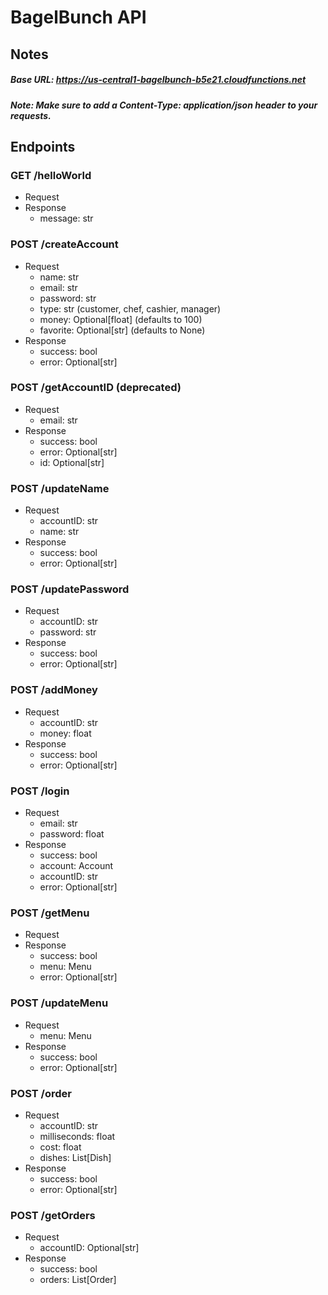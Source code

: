# BagelBunch API

## Notes
##### Base URL: https://us-central1-bagelbunch-b5e21.cloudfunctions.net
##### Note: Make sure to add a Content-Type: application/json header to your requests.

## Endpoints

### GET /helloWorld
* Request
* Response
    * message: str
    
### POST /createAccount
* Request
    * name: str
    * email: str
    * password: str
    * type: str (customer, chef, cashier, manager)
    * money: Optional[float] (defaults to 100)
    * favorite: Optional[str] (defaults to None)
* Response
    * success: bool
    * error: Optional[str]
    
### POST /getAccountID (deprecated)
* Request
    * email: str
* Response
    * success: bool
    * error: Optional[str]
    * id: Optional[str]

### POST /updateName
* Request
    * accountID: str
    * name: str
* Response
    * success: bool
    * error: Optional[str]

### POST /updatePassword
* Request
    * accountID: str
    * password: str
* Response
    * success: bool
    * error: Optional[str]

### POST /addMoney
* Request
    * accountID: str
    * money: float
* Response
    * success: bool
    * error: Optional[str]

### POST /login
* Request
    * email: str
    * password: float
* Response
    * success: bool
    * account: Account
    * accountID: str
    * error: Optional[str]

### POST /getMenu
* Request
* Response
    * success: bool
    * menu: Menu
    * error: Optional[str]

### POST /updateMenu
* Request
    * menu: Menu
* Response
    * success: bool
    * error: Optional[str]

### POST /order
* Request
    * accountID: str
    * milliseconds: float
    * cost: float
    * dishes: List[Dish]
* Response
    * success: bool
    * error: Optional[str]

### POST /getOrders
* Request
    * accountID: Optional[str]
* Response
    * success: bool
    * orders: List[Order]
